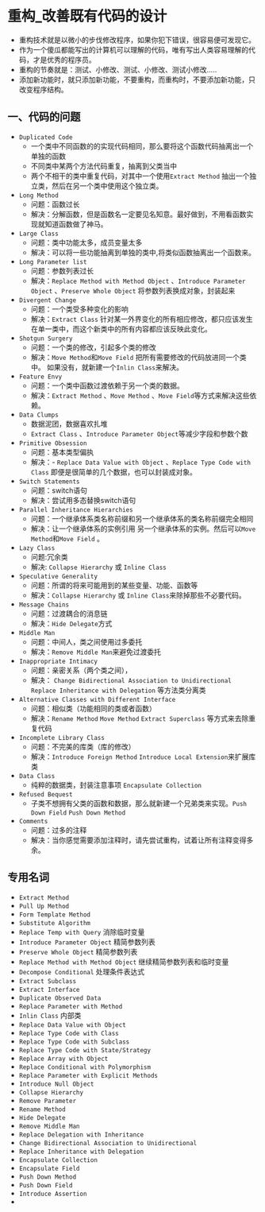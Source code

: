 # 重构_改善既有代码的设计
- 重构技术就是以微小的步伐修改程序，如果你犯下错误，很容易便可发现它。
- 作为一个傻瓜都能写出的计算机可以理解的代码，唯有写出人类容易理解的代码，才是优秀的程序员。
- 重构的节奏就是：测试、小修改、测试、小修改、测试小修改.....
- 添加新功能时，就只添加新功能，不要重构，而重构时，不要添加新功能，只改变程序结构。

## 一、代码的问题
- `Duplicated Code`
    - 一个类中不同函数的的实现代码相同，那么要将这个函数代码抽离出一个单独的函数
    - 不同类中某两个方法代码重复，抽离到父类当中
    - 两个不相干的类中重复代码，对其中一个使用`Extract Method` 抽出一个独立类，然后在另一个类中使用这个独立类。
- `Long Method`
	- 问题：函数过长 
	- 解决：分解函数，但是函数名一定要见名知意。最好做到，不用看函数实现就知道函数做了神马。
- `Large Class`
	- 问题：类中功能太多，成员变量太多
	- 解决：可以将一些功能抽离到单独的类中,将类似函数抽离出一个函数来。
- `Long Parameter list`
	- 问题：参数列表过长 
	- 解决：`Replace Method with Method Object` 、`Introduce Parameter Object` 、`Preserve Whole Object` 将参数列表换成对象，封装起来 
- `Divergent Change`
	- 问题：一个类受多种变化的影响	 
	- 解决：`Extract Class` 针对某一外界变化的所有相应修改，都只应该发生在单一类中，而这个新类中的所有内容都应该反映此变化。
- `Shotgun Surgery`
	- 问题：一个类的修改，引起多个类的修改
	- 解决：`Move Method`和`Move Field` 把所有需要修改的代码放进同一个类中。 如果没有，就新建一个`Inlin Class`来解决。
- `Feature Envy`
	- 问题：一个类中函数过渡依赖于另一个类的数据。 
	- 解决：`Extract Method` 、`Move Method` 、`Move Field`等方式来解决这些依赖。
- `Data Clumps`
	- 数据泥团，数据喜欢扎堆
	- `Extract Class` 、`Introduce Parameter Object`等减少字段和参数个数
- `Primitive Obsession`
	- 问题：基本类型偏执
	- 解决：- `Replace Data Value with Object` 、`Replace Type Code with Class` 即便是很简单的几个数据，也可以封装成对象。
- `Switch Statements`
	- 问题：switch语句
	- 解决：尝试用多态替换switch语句 
- `Parallel Inheritance Hierarchies`
	- 问题：一个继承体系类名称前缀和另一个继承体系的类名称前缀完全相同
	- 解决：让一个继承体系的实例引用 另一个继承体系的实例。然后可以`Move Method`和`Move Field` 。
- `Lazy Class`
	- 问题:冗余类
	- 解决: `Collapse Hierarchy` 或 `Inline Class`
- `Speculative Generality`
	- 问题：所谓的将来可能用到的某些变量、功能、函数等
	- 解决：`Collapse Hierarchy` 或 `Inline Class`来除掉那些不必要代码。
- `Message Chains`
	- 问题：过渡耦合的消息链	 
	- 解决：`Hide Delegate`方式
- `Middle Man`
	- 问题：中间人，类之间使用过多委托
	- 解决：`Remove Middle Man`来避免过渡委托 
- `Inappropriate Intimacy`
	- 问题：亲密关系（两个类之间），
	- 解决： `Change Bidirectional Association to Unidirectional` `Replace Inheritance with Delegation` 等方法类分离类
- `Alternative Classes with Different Interface`
	- 问题：相似类（功能相同的类或者函数）
	- 解决：`Rename Method` `Move Method` `Extract Superclass` 等方式来去除重复代码
- `Incomplete Library Class`
	- 问题：不完美的库类（库的修改）
	- 解决：`Introduce Foreign Method` `Introduce Local Extension`来扩展库类
- `Data Class`
	- 纯粹的数据类，封装注意事项 `Encapsulate Collection`
- `Refused Bequest`
	- 子类不想拥有父类的函数和数据，那么就新建一个兄弟类来实现。`Push Down Field` `Push Down Method`
- `Comments`
	- 问题：过多的注释
	- 解决：当你感觉需要添加注释时，请先尝试重构，试着让所有注释变得多余。
	 



## 专用名词
- `Extract Method`
- `Pull Up Method`
- `Form Template Method`
- `Substitute Algorithm`
- `Replace Temp with Query` 消除临时变量
- `Introduce Parameter Object` 精简参数列表
- `Preserve Whole Object` 精简参数列表
- `Replace Method with Method Object` 继续精简参数列表和临时变量
- `Decompose Conditional` 处理条件表达式
- `Extract Subclass`
- `Extract Interface`
- `Duplicate Observed Data`
- `Replace Parameter with Method` 
- `Inlin Class` 内部类
- `Replace Data Value with Object`
- `Replace Type Code with Class`
- `Replace Type Code with Subclass`
- `Replace Type Code with State/Strategy`
- `Replace Array with Object`
- `Replace Conditional with Polymorphism`
- `Replace Parameter with Explicit Methods` 
- `Introduce Null Object`
- `Collapse Hierarchy`
- `Remove Parameter`
- `Rename Method`
- `Hide Delegate`
- `Remove Middle Man`
- `Replace Delegation with Inheritance`
- `Change Bidirectional Association to Unidirectional` 
- `Replace Inheritance with Delegation`
- `Encapsulate Collection`
- `Encapsulate Field`
- `Push Down Method`
- `Push Down Field`
- `Introduce Assertion`
- 